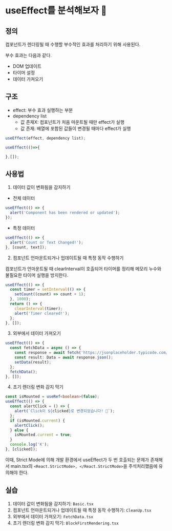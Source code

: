 # useEffect를 분석해보자 🎯

## 정의

컴포넌트가 렌더링될 때 수행할 부수적인 효과를 처리하기 위해 사용된다.

부수 효과는 다음과 같다.

- DOM 업데이트
- 타이머 설정
- 데이터 가져오기

## 구조

- effect: 부수 효과 실행하는 부분
- dependency list
  - 값 존재X: 컴포넌트가 처음 마운트될 때만 effect가 실행
  - 값 존재: 배열에 포함된 값들이 변경될 때마다 effect가 실행

```ts
useEffect(effect, dependency list);

useEffect(()=>{

},[]);
```

## 사용법

1. 데이터 값이 변화됨을 감지하기

- 전체 데이터

```ts
useEffect(() => {
  alert('Component has been rendered or updated');
});
```

- 특정 데이터

```ts
useEffect(() => {
  alert('Count or Text Changed!');
}, [count, text]);
```

2. 컴포넌트 언마운트되거나 업데이트될 때 특정 동작 수행하기

컴포넌트가 언마운트될 때 clearInterval이 호출되어 타이머를 정리해 메모리 누수와 불필요한 타이머 실행을 방지한다.

```ts
useEffect(() => {
  const timer = setInterval(() => {
    setCount((count) => count + 1);
  }, 1000);
  return () => {
    clearInterval(timer);
    alert('Timer cleared!');
  };
}, []);
```

3. 외부에서 데이터 가져오기

```ts
useEffect(() => {
  const fetchData = async () => {
    const response = await fetch('https://jsonplaceholder.typicode.com/posts/1');
    const result: Data = await response.json();
    setData(result);
  };
  fetchData();
}, []);
```

4. 초기 렌더링 변화 감지 막기

```ts
const isMounted = useRef<boolean>(false);
useEffect(() => {
  const alertClick = () => {
    alert(`Click이 ${clicked}로 변경되었습니다! 🚀`);
  };
  if (isMounted.current) {
    alertClick();
  } else {
    isMounted.current = true;
  }
  console.log('K');
}, [clicked]);
```

이때, Strict Mode에 의해 개발 환경에서 useEffect가 두 번 호출되는 문제가 존재해서 main.tsx의 `<React.StrictMode>, </React.StrictMode>`을 주석처리했음에 유의해야 한다.

## 실습

1. 데이터 값이 변화됨을 감지하기: `Basic.tsx`
2. 컴포넌트 언마운트되거나 업데이트될 때 특정 동작 수행하기: `CleanUp.tsx`
3. 외부에서 데이터 가져오기: `FetchData.tsx`
4. 초기 렌더링 변화 감지 막기: `BlockFirstRendering.tsx`
